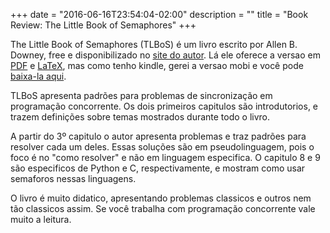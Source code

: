 +++
date = "2016-06-16T23:54:04-02:00"
description = ""
title = "Book Review: The Little Book of Semaphores"
+++

The Little Book of Semaphores (TLBoS) é um livro escrito por Allen B. Downey,
free e disponibilizado no [site do
autor](http://www.greenteapress.com/semaphores/). Lá ele oferece a versao em
[PDF](http://www.greenteapress.com/semaphores/downey08semaphores.pdf) e
[LaTeX](http://www.greenteapress.com/semaphores/downey08semaphores.tar), mas
como tenho kindle, gerei a versao mobi e você pode [baixa-la
aqui](http://bit.ly/TLBoS).

TLBoS apresenta padrões para problemas de sincronização em programação
concorrente. Os dois primeiros capitulos são introdutorios, e trazem definições
sobre temas mostrados durante todo o livro.

A partir do 3º capitulo o autor apresenta problemas e traz padrões para
resolver cada um deles. Essas soluções são em pseudolinguagem, pois o foco é no
"como resolver" e não em linguagem especifica. O capitulo 8 e 9 são especificos
de Python e C, respectivamente, e mostram como usar semaforos nessas
linguagens.

O livro é muito didatico, apresentando problemas classicos e outros nem tão
classicos assim. Se você trabalha com programação concorrente vale muito a
leitura.
